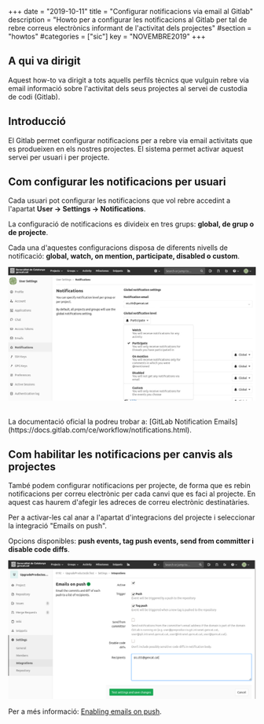 +++
date        = "2019-10-11"
title       = "Configurar notificacions via email al Gitlab"
description = "Howto per a configurar les notificacions al Gitlab per tal de rebre correus electrònics informant de l'activitat dels projectes"
#section     = "howtos"
#categories  = ["sic"]
key         = "NOVEMBRE2019"
+++

## A qui va dirigit

Aquest how-to va dirigit a tots aquells perfils tècnics que vulguin rebre via email informació sobre l'activitat dels seus projectes al servei de custodia de codi (Gitlab).

## Introducció

El Gitlab permet configurar notificacions per a rebre via email activitats que es produeixen en els nostres projectes.
El sistema permet activar aquest servei per usuari i per projecte.

## Com configurar les notificacions per usuari

Cada usuari pot configurar les notificacions que vol rebre accedint a l'apartat **User -> Settings -> Notifications**.

La configuració de notificacions es divideix en tres grups: **global, de grup o de projecte**.

Cada una d'aquestes configuracions disposa de diferents nivells de notificació: **global, watch, on mention, participate, disabled o custom**.

![Notificacions Usuari](/related/sic/userNotifications.png)

<br/>
La documentació oficial la podreu trobar a: [GitLab Notification Emails](https://docs.gitlab.com/ce/workflow/notifications.html).

## Com habilitar les notificacions per canvis als projectes

També podem configurar notificacions per projecte, de forma que es rebin notificacions per correu electrònic per cada canvi que es faci al projecte.
En aquest cas haurem d'afegir les adreces de correu electrònic destinatàries.

Per a activar-les cal anar a l'apartat d'integracions del projecte i seleccionar la integració "Emails on push".

Opcions disponibles: **push events, tag push events, send from committer i disable code diffs**.

![Notificacions Projecte](/related/sic/projectNotifications.png)

Per a més informació: [Enabling emails on push](https://docs.gitlab.com/ee/user/project/integrations/emails_on_push.html).